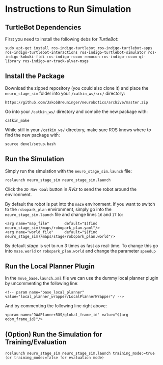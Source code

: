 Instructions to Run Simulation
==============

TurtleBot Dependencies
--------------

First you need to install the following debs for *TurtleBot*:

    sudo apt-get install ros-indigo-turtlebot ros-indigo-turtlebot-apps ros-indigo-turtlebot-interactions ros-indigo-turtlebot-simulator ros-indigo-kobuki-ftdi ros-indigo-rocon-remocon ros-indigo-rocon-qt-library ros-indigo-ar-track-alvar-msgs

Install the Package
--------------

Download the zipped repository (you could also clone it) and place the `neuro_stage_sim` folder into your `/catkin_ws/src/` directory:

    https://github.com/JakobBreuninger/neurobotics/archive/master.zip

Go into your `/catkin_ws/` directory and compile the new package with:

    catkin_make


While still in your `/catkin_ws/` directory, make sure ROS knows where to find the new package with:

    source devel/setup.bash

Run the Simulation
--------------

Simply run the simulation with the `neuro_stage_sim.launch` file:

    roslaunch neuro_stage_sim neuro_stage_sim.launch

Click the `2D Nav Goal` button in *RViz* to send the robot around the environment.

By default the robot is put into the `maze` environment. If you want to switch to the `robopark_plan` environment, simply go into the `neuro_stage_sim.launch` file and change lines `16` and `17` to:

    <arg name="map_file"       default="$(find neuro_stage_sim)/maps/robopark_plan.yaml"/>
    <arg name="world_file"     default="$(find neuro_stage_sim)/maps/stage/robopark_plan.world"/>

By default *stage* is set to run 3 times as fast as real-time. To change this go into `maze.world` or `robopark_plan.world` and change the parameter `speedup`

Run the Local Planner Plugin
--------------

In the `move_base.launch.xml` file we can use the dummy local planner plugin by uncommenting the following line:

    <!-- param name="base_local_planner" value="local_planner_wrapper/LocalPlannerWrapper"/ -->

And by commenting the following line right above:

    <param name="DWAPlannerROS/global_frame_id" value="$(arg odom_frame_id)"/>

(Option) Run the Simulation for Training/Evaluation
--------------

    roslaunch neuro_stage_sim neuro_stage_sim.launch training_mode:=true (or training_mode:=false for evaluation mode)

